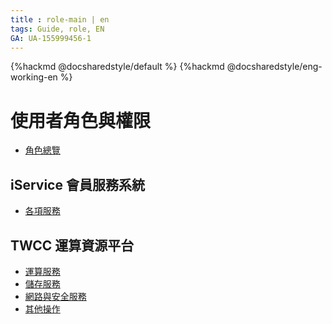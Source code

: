 ```yaml
---
title : role-main | en
tags: Guide, role, EN
GA: UA-155999456-1
---
```


{%hackmd @docsharedstyle/default %}
{%hackmd @docsharedstyle/eng-working-en %}

# 使用者角色與權限

- [角色總覽](https://man.twcc.ai/@twccdocs/role-overview-en)


## iService 會員服務系統
- [各項服務](https://man.twcc.ai/@twccdocs/role-iservice-en)

## TWCC 運算資源平台
- [運算服務](https://man.twcc.ai/@twccdocs/role-compute-en)
- [儲存服務](https://man.twcc.ai/@twccdocs/role-storage-en)
- [網路與安全服務](https://man.twcc.ai/@twccdocs/role-netndsec-zh)
- [其他操作](https://man.twcc.ai/@twccdocs/role-other-en)
